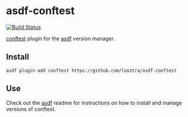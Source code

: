 # asdf-conftest

[![Build Status](https://travis-ci.com/stefansedich/asdf-conftest.svg?branch=master)](https://travis-ci.com/stefansedich/asdf-conftest)

[conftest](https://github.com/instrumenta/conftest) plugin for the [asdf](https://github.com/asdf-vm/asdf) version manager.

## Install

```
asdf plugin-add conftest https://github.com/looztra/asdf-conftest
```

## Use

Check out the [asdf](https://github.com/asdf-vm/asdf) readme for instructions on how to install and manage versions of conftest.
